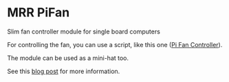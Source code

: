 # MRR PiFan
Slim fan controller module for single board computers

For controlling the fan, you can use a script, like this one ([Pi Fan Controller](https://github.com/Howchoo/pi-fan-controller)).

The module can be used as a mini-hat too.

See this [blog post](https://teck78.blogspot.com/2020/04/mrr-pifan-slim-fan-controller-for.html) for more information.